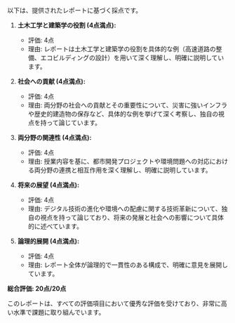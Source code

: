 以下は、提供されたレポートに基づく採点です。

1. **土木工学と建築学の役割 (4点満点):**  
   - 評価: 4点  
   - 理由: レポートは土木工学と建築学の役割を具体的な例（高速道路の整備、エコビルディングの設計）を用いて深く理解し、明確に説明しています。

2. **社会への貢献 (4点満点):**  
   - 評価: 4点  
   - 理由: 両分野の社会への貢献とその重要性について、災害に強いインフラや歴史的建造物の保存など、具体的な例を挙げて深く考察し、独自の視点を持って論じています。

3. **両分野の関連性 (4点満点):**  
   - 評価: 4点  
   - 理由: 授業内容を基に、都市開発プロジェクトや環境問題への対応における両分野の連携と相互作用を深く理解し、明確に説明しています。

4. **将来の展望 (4点満点):**  
   - 評価: 4点  
   - 理由: デジタル技術の進化や環境への配慮に関する技術革新について、独自の視点を持って論じており、将来の発展と社会への影響について具体的に述べています。

5. **論理的展開 (4点満点):**  
   - 評価: 4点  
   - 理由: レポート全体が論理的で一貫性のある構成で、明確に意見を展開しています。

**総合評価: 20点/20点**

このレポートは、すべての評価項目において優秀な評価を受けており、非常に高い水準で課題に取り組んでいます。